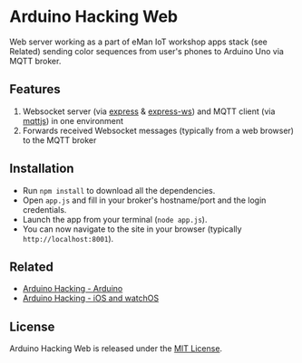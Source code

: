 Arduino Hacking Web
===================

Web server working as a part of eMan IoT workshop apps stack (see Related) sending color sequences from user's phones to Arduino Uno via MQTT broker.

Features
--------

1. Websocket server (via [express](https://expressjs.com/) & [express-ws](https://github.com/HenningM/express-ws)) and MQTT client (via [mqttjs](https://github.com/mqttjs/MQTT.js)) in one environment
2. Forwards received Websocket messages (typically from a web browser) to the MQTT broker

Installation
---------------------------

* Run `npm install` to download all the dependencies.
* Open `app.js` and fill in your broker's hostname/port and the login credentials.
* Launch the app from your terminal (`node app.js`).
* You can now navigate to the site in your browser (typically `http://localhost:8001`).


Related
-------

* [Arduino Hacking - Arduino](https://github.com/eManPrague/arduino-hacking-arduino)
* [Arduino Hacking - iOS and watchOS ](https://github.com/eManPrague/arduino-hacking-ios)


License
-------

Arduino Hacking Web is released under the [MIT License](http://www.opensource.org/licenses/MIT).
